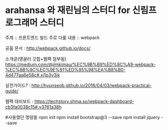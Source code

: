 # arahansa 와 재린님의 스터디 for 신림프로그래머 스터디

주제 :: 프론트엔드 빌드
주로 다룰 내용 :: webpack

공홈 문서 : http://webpack.github.io/docs/

소개글(앵귤러 깃헙+웹팩 첨부됨)  https://medium.com/@jimkimau/%EC%9B%B9%ED%8C%A9-webpack-%EC%8B%9C%EC%9E%91%ED%95%98%EA%B8%B0-4d477aa6e58c#.xj1p3y3ik

실전가이드? :  http://hyunseob.github.io/2016/04/03/webpack-practical-guide/

웹팩 대쉬보드 : https://techstory.shma.so/webpack-dashboard-cb3fa0038c15#.y3761a38h


#사용했던 명령들
npm init
npm install bootstrap@3 --save
npm install jquery --save